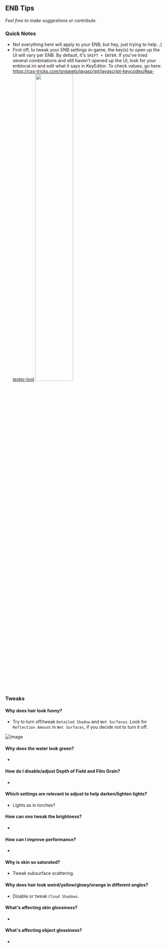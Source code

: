 ## ENB Tips
*Feel free to make suggestions or contribute.*

### Quick Notes
- Not everything here will apply to your ENB, but hey, just trying to help. ;)
- First off, to tweak your ENB settings in-game, the key(s) to open up the UI will vary per ENB. By default, it's `SHIFT + ENTER`. If you've tried several combinations and still haven't opened up the UI, look for your enblocal.ini and edit what it says in KeyEditor. To check values, go here: https://css-tricks.com/snippets/javascript/javascript-keycodes/#aa-tester-tool
<img src="https://imgur.com/eRVASB5.png" width=50%></img>

### Tweaks

#### Why does hair look funny? 
- Try to turn off/tweak `Detailed Shadow` and `Wet Surfaces`. Look for `Reflection Amount` in `Wet Surfaces`, if you decide not to turn it off.

![image](https://user-images.githubusercontent.com/92814468/167032260-00ce0b1b-ff71-445b-865d-14a4f84bf73e.png)

#### Why does the water look green?
- 
#### How do I disable/adjust Depth of Field and Film Grain?
- 
#### Which settings are relevant to adjust to help darken/lighten lights?
- Lights as in torches?

#### How can one tweak the brightness?
- 
#### How can I improve performance?
- 
#### Why is skin so saturated?
- Tweak subsurface scattering.

#### Why does hair look weird/yellow/glowy/orange in different angles?
- Disable or tweak `Cloud Shadows`.

#### What's affecting skin glossiness?
- 
#### What's affecting object glossiness?
- 
